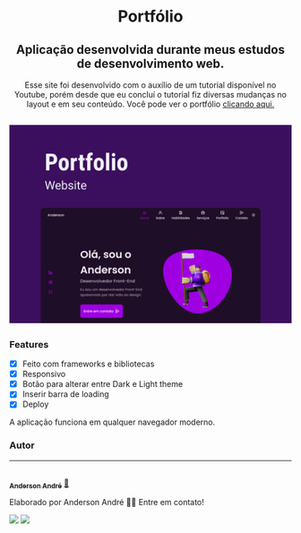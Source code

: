 <h1 align="center">
  Portfólio
</h1>

<h2 align="center">
   Aplicação desenvolvida durante meus estudos de desenvolvimento web.
</h2>

<p align="center">Esse site foi desenvolvido com o auxílio de um tutorial disponível no Youtube, porém desde que eu concluí o tutorial fiz diversas mudanças no layout e em seu conteúdo. Você pode ver o portfólio <a href="https://anderson-andre-p.github.io/Portfolio/" target="_blank">clicando aqui.</a>
</p>

<h2 align="center">
  <img alt="Demo do portfolio" title="#Portfolio" src="https://github.com/Anderson-Andre-P/Portfolio/blob/main/img/Portfolio.png">
</h2>

### Features

- [x] Feito com frameworks e bibliotecas
- [x] Responsivo
- [x] Botão para alterar entre Dark e Light theme
- [x] Inserir barra de loading
- [x] Deploy

<p>
  A aplicação funciona em qualquer navegador moderno.
</p>


### Autor
---

<a href="https://www.linkedin.com/in/anderson-andre-pereira/">
 <img style="border-radius: 50%;" src="https://media-exp1.licdn.com/dms/image/C4D03AQFNJAFWZ2h5nA/profile-displayphoto-shrink_800_800/0/1606771778737?e=1629936000&v=beta&t=mh0jVEGG_fvkE16VwussiwgJdlbK9IkSGPIXMSPKstI" width="100px;" alt=""/>
 <br />
 <sub><b>Anderson André</b></sub></a> <a href="https://www.linkedin.com/in/anderson-andre-pereira/" title="LinkedIn">🚀</a>


Elaborado por Anderson André 👋🏽 Entre em contato!

 <div> 
  <a href = "mailto:andreandersoncaue.e@gmail.com"><img src="https://img.shields.io/badge/-Gmail-%23333?style=for-the-badge&logo=gmail&logoColor=white" target="_blank"></a>
  <a href="https://www.linkedin.com/in/anderson-andre-pereira/" target="_blank"><img src="https://img.shields.io/badge/-LinkedIn-%230077B5?style=for-the-badge&logo=linkedin&logoColor=white" target="_blank"></a> 
</div>
